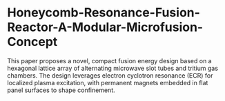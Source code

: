 # Honeycomb-Resonance-Fusion-Reactor-A-Modular-Microfusion-Concept
This paper proposes a novel, compact fusion energy design based on a hexagonal lattice array of alternating microwave slot tubes and tritium gas chambers. The design leverages electron cyclotron resonance (ECR) for localized plasma excitation, with permanent magnets embedded in flat panel surfaces to shape confinement.
